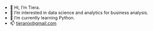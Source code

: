 - 👋 Hi, I’m Tiera.
- 👀 I’m interested in data science and analytics for business analysis.
- 🌱 I’m currently learning Python.
- 📫 tieranix@gmail.com

<!---
tnnixon/tnnixon is a ✨ special ✨ repository because its `README.md` (this file) appears on your GitHub profile.
You can click the Preview link to take a look at your changes.
--->
